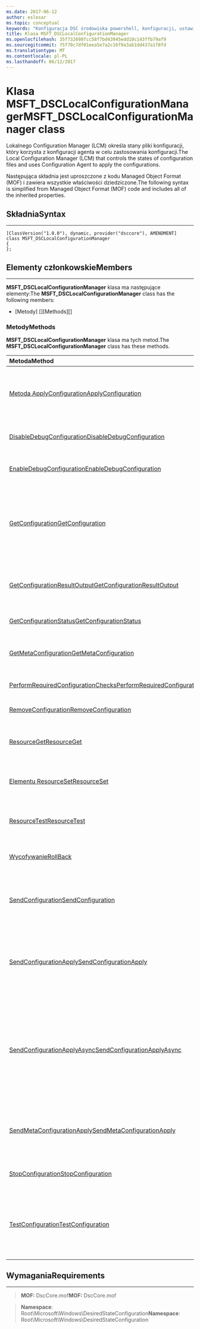 ```yaml
---
ms.date: 2017-06-12
author: eslesar
ms.topic: conceptual
keywords: "Konfiguracja DSC środowiska powershell, konfiguracji, ustawienia"
title: Klasa MSFT_DSCLocalConfigurationManager
ms.openlocfilehash: 35f732698fcc58f7bd43945edd10c143ffb79af9
ms.sourcegitcommit: 75f70c7df01eea5e7a2c16f9a3ab1dd437a1f8fd
ms.translationtype: MT
ms.contentlocale: pl-PL
ms.lasthandoff: 06/12/2017
---
```

# <a name="msftdsclocalconfigurationmanager-class"></a><span data-ttu-id="ca7ae-103">Klasa MSFT_DSCLocalConfigurationManager</span><span class="sxs-lookup"><span data-stu-id="ca7ae-103">MSFT_DSCLocalConfigurationManager class</span></span>

<span data-ttu-id="ca7ae-104">Lokalnego Configuration Manager (LCM) określa stany pliki konfiguracji, który korzysta z konfiguracji agenta w celu zastosowania konfiguracji.</span><span class="sxs-lookup"><span data-stu-id="ca7ae-104">The Local Configuration Manager (LCM) that controls the states of configuration files and uses Configuration Agent to apply the configurations.</span></span>

<span data-ttu-id="ca7ae-105">Następująca składnia jest uproszczone z kodu Managed Object Format (MOF) i zawiera wszystkie właściwości dziedziczone.</span><span class="sxs-lookup"><span data-stu-id="ca7ae-105">The following syntax is simplified from Managed Object Format (MOF) code and includes all of the inherited properties.</span></span>

## <a name="syntax"></a><span data-ttu-id="ca7ae-106">Składnia</span><span class="sxs-lookup"><span data-stu-id="ca7ae-106">Syntax</span></span>
------

``` syntax
[ClassVersion("1.0.0"), dynamic, provider("dsccore"), AMENDMENT]
class MSFT_DSCLocalConfigurationManager
{
};
```

## <a name="members"></a><span data-ttu-id="ca7ae-107">Elementy członkowskie</span><span class="sxs-lookup"><span data-stu-id="ca7ae-107">Members</span></span>
-------

<span data-ttu-id="ca7ae-108">**MSFT_DSCLocalConfigurationManager** klasa ma następujące elementy:</span><span class="sxs-lookup"><span data-stu-id="ca7ae-108">The **MSFT_DSCLocalConfigurationManager** class has the following members:</span></span>

-   <span data-ttu-id="ca7ae-109">[Metody] []</span><span class="sxs-lookup"><span data-stu-id="ca7ae-109">[Methods][]</span></span>

### <a name="methods"></a><span data-ttu-id="ca7ae-110">Metody</span><span class="sxs-lookup"><span data-stu-id="ca7ae-110">Methods</span></span>

<span data-ttu-id="ca7ae-111">**MSFT_DSCLocalConfigurationManager** klasa ma tych metod.</span><span class="sxs-lookup"><span data-stu-id="ca7ae-111">The **MSFT_DSCLocalConfigurationManager** class has these methods.</span></span>

|<span data-ttu-id="ca7ae-112">Metoda</span><span class="sxs-lookup"><span data-stu-id="ca7ae-112">Method</span></span> |<span data-ttu-id="ca7ae-113">Opis</span><span class="sxs-lookup"><span data-stu-id="ca7ae-113">Description</span></span> |
|:--- |:---|
| [<span data-ttu-id="ca7ae-114">Metoda ApplyConfiguration</span><span class="sxs-lookup"><span data-stu-id="ca7ae-114">ApplyConfiguration</span></span>](msft-dsclocalconfigurationmanager-applyconfiguration.md)| <span data-ttu-id="ca7ae-115">Używa agenta konfiguracji umożliwiają zastosowanie konfiguracji, który jest w stanie oczekiwania.</span><span class="sxs-lookup"><span data-stu-id="ca7ae-115">Uses the Configuration Agent to apply the configuration that is pending.</span></span>| 
| [<span data-ttu-id="ca7ae-116">DisableDebugConfiguration</span><span class="sxs-lookup"><span data-stu-id="ca7ae-116">DisableDebugConfiguration</span></span>](msft-dsclocalconfigurationmanager-disabledebugconfiguration.md)| <span data-ttu-id="ca7ae-117">Wyłącza debugowanie zasobów usługi Konfiguracja DSC.</span><span class="sxs-lookup"><span data-stu-id="ca7ae-117">Disables DSC resource debugging.</span></span>| 
| [<span data-ttu-id="ca7ae-118">EnableDebugConfiguration</span><span class="sxs-lookup"><span data-stu-id="ca7ae-118">EnableDebugConfiguration</span></span>](msft-dsclocalconfigurationmanager-enabledebugconfiguration.md)| <span data-ttu-id="ca7ae-119">Włącza debugowanie zasobów usługi Konfiguracja DSC.</span><span class="sxs-lookup"><span data-stu-id="ca7ae-119">Enables DSC resource debugging.</span></span>| 
| [<span data-ttu-id="ca7ae-120">GetConfiguration</span><span class="sxs-lookup"><span data-stu-id="ca7ae-120">GetConfiguration</span></span>](msft-dsclocalconfigurationmanager-getconfiguration.md)| <span data-ttu-id="ca7ae-121">Wysyła dokument konfiguracji do węzła zarządzanego i używa **uzyskać** metody Agent konfiguracji, aby zastosować konfigurację.</span><span class="sxs-lookup"><span data-stu-id="ca7ae-121">Sends the configuration document to the managed node and uses the **Get** method of the Configuration Agent to apply the configuration.</span></span>| 
| [<span data-ttu-id="ca7ae-122">GetConfigurationResultOutput</span><span class="sxs-lookup"><span data-stu-id="ca7ae-122">GetConfigurationResultOutput</span></span>](msft-dsclocalconfigurationmanager-getconfigurationresultoutput.md)| <span data-ttu-id="ca7ae-123">Pobiera dane wyjściowe Agent konfiguracji odnoszące się do określonego zadania.</span><span class="sxs-lookup"><span data-stu-id="ca7ae-123">Gets the Configuration Agent output relating to a specific job.</span></span>| 
| [<span data-ttu-id="ca7ae-124">GetConfigurationStatus</span><span class="sxs-lookup"><span data-stu-id="ca7ae-124">GetConfigurationStatus</span></span>](msft-dsclocalconfigurationmanager-getconfigurationstatus.md)| <span data-ttu-id="ca7ae-125">Podgląd historii stanu konfiguracji.</span><span class="sxs-lookup"><span data-stu-id="ca7ae-125">Get the configuration status history.</span></span>| 
| [<span data-ttu-id="ca7ae-126">GetMetaConfiguration</span><span class="sxs-lookup"><span data-stu-id="ca7ae-126">GetMetaConfiguration</span></span>](msft-dsclocalconfigurationmanager-getmetaconfiguration.md)| <span data-ttu-id="ca7ae-127">Pobiera ustawienia LCM, które są używane do kontrolowania konfiguracji agenta.</span><span class="sxs-lookup"><span data-stu-id="ca7ae-127">Gets the LCM settings that are used to control Configuration Agent.</span></span>| 
| [<span data-ttu-id="ca7ae-128">PerformRequiredConfigurationChecks</span><span class="sxs-lookup"><span data-stu-id="ca7ae-128">PerformRequiredConfigurationChecks</span></span>](msft-dsclocalconfigurationmanager-performrequiredconfigurationchecks.md)| <span data-ttu-id="ca7ae-129">Uruchamia kontrolę spójności.</span><span class="sxs-lookup"><span data-stu-id="ca7ae-129">Starts the consistency check.</span></span>| 
| [<span data-ttu-id="ca7ae-130">RemoveConfiguration</span><span class="sxs-lookup"><span data-stu-id="ca7ae-130">RemoveConfiguration</span></span>](msft-dsclocalconfigurationmanager-removeconfiguration.md)| <span data-ttu-id="ca7ae-131">Usuwa pliki konfiguracji.</span><span class="sxs-lookup"><span data-stu-id="ca7ae-131">Removes the configuration files.</span></span>| 
| [<span data-ttu-id="ca7ae-132">ResourceGet</span><span class="sxs-lookup"><span data-stu-id="ca7ae-132">ResourceGet</span></span>](msft-dsclocalconfigurationmanager-resourceget.md)| <span data-ttu-id="ca7ae-133">Bezpośrednio wywołuje **uzyskać** metody zasobu usługi Konfiguracja DSC.</span><span class="sxs-lookup"><span data-stu-id="ca7ae-133">Directly calls the **Get** method of a DSC resource.</span></span>| 
| [<span data-ttu-id="ca7ae-134">Elementu ResourceSet</span><span class="sxs-lookup"><span data-stu-id="ca7ae-134">ResourceSet</span></span>](msft-dsclocalconfigurationmanager-resourceset.md)| <span data-ttu-id="ca7ae-135">Bezpośrednio wywołuje **ustawić** metody zasobu usługi Konfiguracja DSC.</span><span class="sxs-lookup"><span data-stu-id="ca7ae-135">Directly calls the **Set** method of a DSC resource.</span></span>| 
| [<span data-ttu-id="ca7ae-136">ResourceTest</span><span class="sxs-lookup"><span data-stu-id="ca7ae-136">ResourceTest</span></span>](msft-dsclocalconfigurationmanager-resourcetest.md)| <span data-ttu-id="ca7ae-137">Bezpośrednio wywołuje **testu** metody zasobu usługi Konfiguracja DSC.</span><span class="sxs-lookup"><span data-stu-id="ca7ae-137">Directly calls the **Test** method of a DSC resource.</span></span>| 
| [<span data-ttu-id="ca7ae-138">Wycofywanie</span><span class="sxs-lookup"><span data-stu-id="ca7ae-138">RollBack</span></span>](msft-dsclocalconfigurationmanager-rollback.md)| <span data-ttu-id="ca7ae-139">Przedstawia powrót do poprzedniej konfiguracji.</span><span class="sxs-lookup"><span data-stu-id="ca7ae-139">Rolls back to a previous configuration.</span></span>| 
| [<span data-ttu-id="ca7ae-140">SendConfiguration</span><span class="sxs-lookup"><span data-stu-id="ca7ae-140">SendConfiguration</span></span>](msft-dsclocalconfigurationmanager-sendconfiguration.md)| <span data-ttu-id="ca7ae-141">Wysyła dokument konfiguracji do węzła zarządzanego i zapisuje go jako oczekujące zmiany.</span><span class="sxs-lookup"><span data-stu-id="ca7ae-141">Sends the configuration document to the managed node and saves it as a pending change.</span></span>| 
| [<span data-ttu-id="ca7ae-142">SendConfigurationApply</span><span class="sxs-lookup"><span data-stu-id="ca7ae-142">SendConfigurationApply</span></span>](msft-dsclocalconfigurationmanager-sendconfigurationapply.md)| <span data-ttu-id="ca7ae-143">Wysyła dokument konfiguracji do węzła zarządzanego i używa konfiguracji agenta, aby zastosować konfigurację.</span><span class="sxs-lookup"><span data-stu-id="ca7ae-143">Sends the configuration document to the managed node and uses the Configuration Agent to apply the configuration.</span></span>| 
| [<span data-ttu-id="ca7ae-144">SendConfigurationApplyAsync</span><span class="sxs-lookup"><span data-stu-id="ca7ae-144">SendConfigurationApplyAsync</span></span>](msft-dsclocalconfigurationmanager-sendconfigurationapplyasync.md)| <span data-ttu-id="ca7ae-145">Wysłany do węzła zarządzanego konfiguracji i uruchomić przy użyciu agenta konfiguracji, aby zastosować konfigurację.</span><span class="sxs-lookup"><span data-stu-id="ca7ae-145">Send the configuration document to the managed node and start using the Configuration Agent to apply the configuration.</span></span> <span data-ttu-id="ca7ae-146">Użyj GetConfigurationResultOutput, aby pobrać dane wyjściowe wynik.</span><span class="sxs-lookup"><span data-stu-id="ca7ae-146">Use GetConfigurationResultOutput to retrieve result output.</span></span>| 
| [<span data-ttu-id="ca7ae-147">SendMetaConfigurationApply</span><span class="sxs-lookup"><span data-stu-id="ca7ae-147">SendMetaConfigurationApply</span></span>](msft-dsclocalconfigurationmanager-sendmetaconfigurationapply.md)| <span data-ttu-id="ca7ae-148">Konfiguruje ustawienia LCM, które są używane do sterowania agenta konfiguracji.</span><span class="sxs-lookup"><span data-stu-id="ca7ae-148">Sets the LCM settings that are used to control the Configuration Agent.</span></span>| 
| [<span data-ttu-id="ca7ae-149">StopConfiguration</span><span class="sxs-lookup"><span data-stu-id="ca7ae-149">StopConfiguration</span></span>](msft-dsclocalconfigurationmanager-stopconfiguration.md)| <span data-ttu-id="ca7ae-150">Zatrzymuje konfigurację, która jest w toku.</span><span class="sxs-lookup"><span data-stu-id="ca7ae-150">Stops the configuration that is in progress.</span></span>| 
| [<span data-ttu-id="ca7ae-151">TestConfiguration</span><span class="sxs-lookup"><span data-stu-id="ca7ae-151">TestConfiguration</span></span>](msft-dsclocalconfigurationmanager-testconfiguration.md)| <span data-ttu-id="ca7ae-152">Wysyła dokument konfiguracji do węzła zarządzanego i sprawdza bieżącą konfigurację względem dokumentu.</span><span class="sxs-lookup"><span data-stu-id="ca7ae-152">Sends the configuration document to the managed node and verifies the current configuration against the document.</span></span>| 



 

## <a name="requirements"></a><span data-ttu-id="ca7ae-153">Wymagania</span><span class="sxs-lookup"><span data-stu-id="ca7ae-153">Requirements</span></span>
------------
><span data-ttu-id="ca7ae-154">**MOF:** DscCore.mof</span><span class="sxs-lookup"><span data-stu-id="ca7ae-154">**MOF:** DscCore.mof</span></span>

><span data-ttu-id="ca7ae-155">**Namespace**: Root\Microsoft\Windows\DesiredStateConfiguration</span><span class="sxs-lookup"><span data-stu-id="ca7ae-155">**Namespace**: Root\Microsoft\Windows\DesiredStateConfiguration</span></span>



 

 



